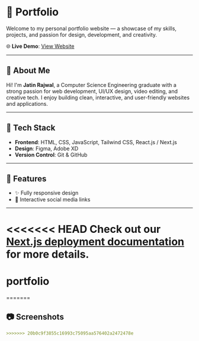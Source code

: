 # 💼  Portfolio

Welcome to my personal portfolio website — a showcase of my skills, projects, and passion for design, development, and creativity.

🌐 **Live Demo**: [View Website](https://jatinrajwal15.github.io/myportfolio/)

---

## 📌 About Me

Hi! I'm **Jatin Rajwal**, a Computer Science Engineering graduate with a strong passion for web development, UI/UX design, video editing, and creative tech. I enjoy building clean, interactive, and user-friendly websites and applications.

---

## 🚀 Tech Stack

- **Frontend**: HTML, CSS, JavaScript, Tailwind CSS, React.js / Next.js
- **Design**: Figma, Adobe XD
- **Version Control**: Git & GitHub

---

## 🎨 Features

- ✨ Fully responsive design
- 🔗 Interactive social media links

---

<<<<<<< HEAD
Check out our [Next.js deployment documentation](https://nextjs.org/docs/app/building-your-application/deploying) for more details.
=======
# portfolio
=======
## 📷 Screenshots


```markdown
>>>>>>> 20b0c9f3855c16993c75095aa576402a2472478e
